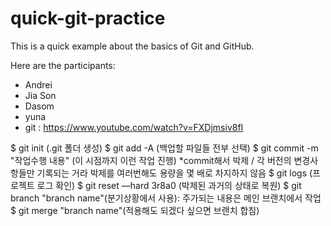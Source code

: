 # quick-git-practice

This is a quick example about the basics of Git and GitHub.

Here are the participants:
 * Andrei
 * Jia Son
 * Dasom
 * yuna
 * git : https://www.youtube.com/watch?v=FXDjmsiv8fI

 $ git init (.git 폴더 생성)
 $ git add -A (백업할 파일들 전부 선택)
 $ git commit -m "작업수행 내용" (이 시점까지 이런 작업 진행)
 *commit해서 박제 / 각 버전의 변경사항들만 기록되는 거라 박제를 여러번해도 용량을 몇 배로 차지하지 않음 
 $ git logs (프로젝트 로그 확인)
 $ git reset —hard 3r8a0 (박제된 과거의 상태로 복원)
 $ git branch "branch name"(분기상황에서 사용): 주가되는 내용은 메인 브랜치에서 작업
 $ git merge "branch name"(적용해도 되겠다 싶으면 브랜치 합침)
